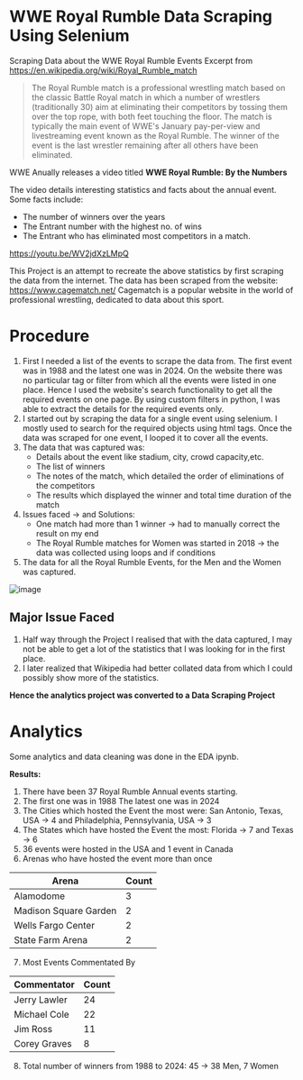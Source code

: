 # WWE Royal Rumble Data Scraping Using Selenium
Scraping Data about the WWE Royal Rumble Events
Excerpt from https://en.wikipedia.org/wiki/Royal_Rumble_match
> The Royal Rumble match is a professional wrestling match based on the classic Battle Royal match in which a number of wrestlers (traditionally 30) aim at eliminating their competitors by tossing them over the top rope, with both feet touching the floor. The match is typically the main event of WWE's January pay-per-view and livestreaming event known as the Royal Rumble. The winner of the event is the last wrestler remaining after all others have been eliminated. 

WWE Anually releases a video titled **WWE Royal Rumble: By the Numbers**

The video details interesting statistics and facts about the annual event.
Some facts include:
+ The number of winners over the years
+ The Entrant number with the highest no. of wins
+ The Entrant who has eliminated most competitors in a match.

https://youtu.be/WV2jdXzLMpQ

This Project is an attempt to recreate the above statistics by first scraping the data from the internet.
The data has been scraped from the website: https://www.cagematch.net/
Cagematch is a popular website in the world of professional wrestling, dedicated to data about this sport.

# Procedure
1. First I needed a list of the events to scrape the data from. The first event was in 1988 and the latest one was in 2024. On the website there was no particular tag or filter from which all the events were listed in one place. Hence I used the website's search functionality to get all the required events on one page. By using custom filters in python, I was able to extract the details for the required events only.
2. I started out by scraping the data for a single event using selenium. I mostly used to search for the required objects using html tags. Once the data was scraped for one event, I looped it to cover all the events.
3. The data that was captured was:
   + Details about the event like stadium, city, crowd capacity,etc.
   + The list of winners
   + The notes of the match, which detailed the order of eliminations of the competitors
   + The results which displayed the winner and total time duration of the match
4. Issues faced -> and Solutions:
   + One match had more than 1 winner -> had to manually correct the result on my end
   + The Royal Rumble matches for Women was started in 2018 -> the data was collected using loops and if conditions
5. The data for all the Royal Rumble Events, for the Men and the Women was captured.

![image](https://github.com/jobssaurabhmul/wwe_royal_rumble_data_scraping/assets/152073191/4e720a61-b85d-474d-9555-d63e0aeee304)


## Major Issue Faced
1. Half way through the Project I realised that with the data captured, I may not be able to get a lot of the statistics that I was looking for in the first place.
2. I later realized that Wikipedia had better collated data from which I could possibly show more of the statistics.

**Hence the analytics project was converted to a Data Scraping Project**

# Analytics
Some analytics and data cleaning was done in the EDA ipynb.

**Results:**
1. There have been 37 Royal Rumble Annual events starting.
2. The first one was in 1988 The latest one was in 2024
3. The Cities which hosted the Event the most were: San Antonio, Texas, USA -> 4  and  Philadelphia, Pennsylvania, USA -> 3
4. The States which have hosted the Event the most: Florida -> 7  and  Texas  ->   6
5. 36 events were hosted in the USA and 1 event in Canada
6. Arenas who have hosted the event more than once

| Arena                 | Count |
| -------------         | ------|
| Alamodome             | 3     |
| Madison Square Garden | 2     |
| Wells Fargo Center    | 2     |
| State Farm Arena      | 2     |

7. Most Events Commentated By

| Commentator           | Count |
| -------------         | ------|
| Jerry Lawler          | 24    |
| Michael Cole          | 22    |
| Jim Ross              | 11    |
| Corey Graves          | 8     |

8. Total number of winners from 1988 to 2024: 45 -> 38 Men, 7 Women

